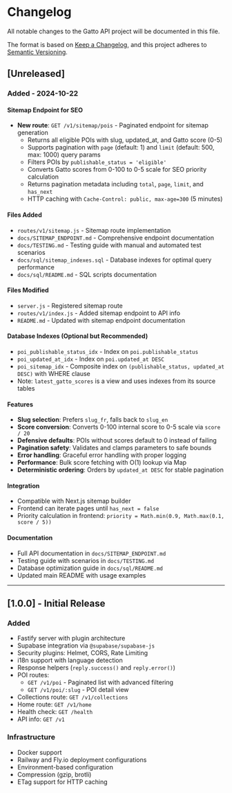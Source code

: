 # Changelog

All notable changes to the Gatto API project will be documented in this file.

The format is based on [Keep a Changelog](https://keepachangelog.com/en/1.0.0/),
and this project adheres to [Semantic Versioning](https://semver.org/spec/v2.0.0.html).

## [Unreleased]

### Added - 2024-10-22

#### Sitemap Endpoint for SEO

- **New route**: `GET /v1/sitemap/pois` - Paginated endpoint for sitemap generation
  - Returns all eligible POIs with slug, updated_at, and Gatto score (0-5)
  - Supports pagination with `page` (default: 1) and `limit` (default: 500, max: 1000) query params
  - Filters POIs by `publishable_status = 'eligible'`
  - Converts Gatto scores from 0-100 to 0-5 scale for SEO priority calculation
  - Returns pagination metadata including `total`, `page`, `limit`, and `has_next`
  - HTTP caching with `Cache-Control: public, max-age=300` (5 minutes)

#### Files Added

- `routes/v1/sitemap.js` - Sitemap route implementation
- `docs/SITEMAP_ENDPOINT.md` - Comprehensive endpoint documentation
- `docs/TESTING.md` - Testing guide with manual and automated test scenarios
- `docs/sql/sitemap_indexes.sql` - Database indexes for optimal query performance
- `docs/sql/README.md` - SQL scripts documentation

#### Files Modified

- `server.js` - Registered sitemap route
- `routes/v1/index.js` - Added sitemap endpoint to API info
- `README.md` - Updated with sitemap endpoint documentation

#### Database Indexes (Optional but Recommended)

- `poi_publishable_status_idx` - Index on `poi.publishable_status`
- `poi_updated_at_idx` - Index on `poi.updated_at DESC`
- `poi_sitemap_idx` - Composite index on `(publishable_status, updated_at DESC)` with WHERE clause
- Note: `latest_gatto_scores` is a view and uses indexes from its source tables

#### Features

- **Slug selection**: Prefers `slug_fr`, falls back to `slug_en`
- **Score conversion**: Converts 0-100 internal score to 0-5 scale via `score / 20`
- **Defensive defaults**: POIs without scores default to 0 instead of failing
- **Pagination safety**: Validates and clamps parameters to safe bounds
- **Error handling**: Graceful error handling with proper logging
- **Performance**: Bulk score fetching with O(1) lookup via Map
- **Deterministic ordering**: Orders by `updated_at DESC` for stable pagination

#### Integration

- Compatible with Next.js sitemap builder
- Frontend can iterate pages until `has_next = false`
- Priority calculation in frontend: `priority = Math.min(0.9, Math.max(0.1, score / 5))`

#### Documentation

- Full API documentation in `docs/SITEMAP_ENDPOINT.md`
- Testing guide with scenarios in `docs/TESTING.md`
- Database optimization guide in `docs/sql/README.md`
- Updated main README with usage examples

---

## [1.0.0] - Initial Release

### Added

- Fastify server with plugin architecture
- Supabase integration via `@supabase/supabase-js`
- Security plugins: Helmet, CORS, Rate Limiting
- i18n support with language detection
- Response helpers (`reply.success()` and `reply.error()`)
- POI routes:
  - `GET /v1/poi` - Paginated list with advanced filtering
  - `GET /v1/poi/:slug` - POI detail view
- Collections route: `GET /v1/collections`
- Home route: `GET /v1/home`
- Health check: `GET /health`
- API info: `GET /v1`

### Infrastructure

- Docker support
- Railway and Fly.io deployment configurations
- Environment-based configuration
- Compression (gzip, brotli)
- ETag support for HTTP caching
